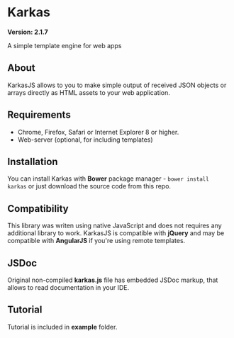# Karkas

**Version: 2.1.7**

A simple template engine for web apps

## About
KarkasJS allows to you to make simple output of received JSON objects or arrays directly as HTML assets to your web application.

## Requirements
* Chrome, Firefox, Safari or Internet Explorer 8 or higher.
* Web-server (optional, for including templates)

## Installation
You can install Karkas with **Bower** package manager - `bower install karkas` or just download the source code from this repo.

## Compatibility
This library was writen using native JavaScript and does not requires any additional library to work.
KarkasJS is compatible with **jQuery** and may be compatible with **AngularJS** if you're using remote templates.

## JSDoc
Original non-compiled **karkas.js** file has embedded JSDoc markup, that allows to read documentation in your IDE.

## Tutorial

Tutorial is included in **example** folder.


